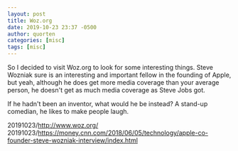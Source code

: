 ```yaml
---
layout: post
title: Woz.org
date: 2019-10-23 23:37 -0500
author: quorten
categories: [misc]
tags: [misc]
---
```


So I decided to visit Woz.org to look for some interesting things.
Steve Wozniak sure is an interesting and important fellow in the
founding of Apple, but yeah, although he does get more media coverage
than your average person, he doesn't get as much media coverage as
Steve Jobs got.

If he hadn't been an inventor, what would he be instead?  A stand-up
comedian, he likes to make people laugh.

20191023/http://www.woz.org/  
20191023/https://money.cnn.com/2018/06/05/technology/apple-co-founder-steve-wozniak-interview/index.html
